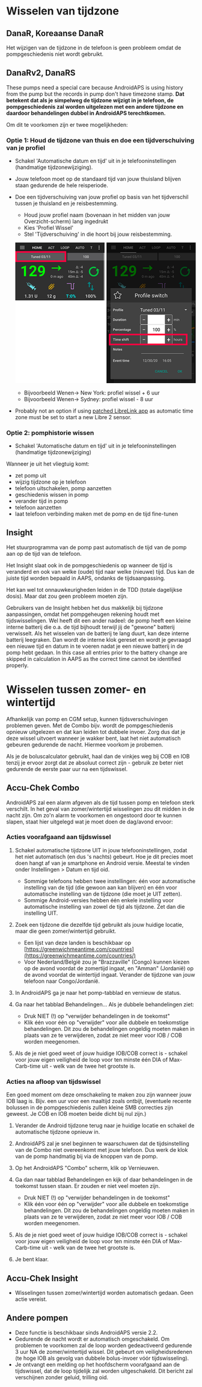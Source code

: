 # Wisselen van tijdzone

## DanaR, Koreaanse DanaR

Het wijzigen van de tijdzone in de telefoon is geen probleem omdat de pompgeschiedenis niet wordt gebruikt.

## DanaRv2, DanaRS

These pumps need a special care because AndroidAPS is using history from the pump but the records in pump don't have timezone stamp. **Dat betekent dat als je simpelweg de tijdzone wijzigt in je telefoon, de pompgeschiedenis zal worden uitgelezen met een andere tijdzone en daardoor behandelingen dubbel in AndroidAPS terechtkomen.**

Om dit te voorkomen zijn er twee mogelijkheden:

### Optie 1: Houd de tijdzone van thuis en doe een tijdverschuiving van je profiel

* Schakel 'Automatische datum en tijd' uit in je telefooninstellingen (handmatige tijdzonewijziging).
* Jouw telefoon moet op de standaard tijd van jouw thuisland blijven staan gedurende de hele reisperiode.
* Doe een tijdverschuiving van jouw profiel op basis van het tijdverschil tussen je thuisland en je reisbestemming.
   
   * Houd jouw profiel naam (bovenaan in het midden van jouw Overzicht-scherm) lang ingedrukt
   * Kies 'Profiel Wissel'
   * Stel 'Tijdverschuiving' in die hoort bij jouw reisbestemming.
   
   ![Profiel wissel met tijdverschuiving](../images/ProfileSwitchTimeShift2.png)
   
   * Bijvoorbeeld Wenen-> New York: profiel wissel + 6 uur
   * Bijvoorbeeld Wenen-> Sydney: profiel wissel - 8 uur
* Probably not an option if using [patched LibreLink app](../Hardware/Libre2.md#time-zone-travelling) as automatic time zone must be set to start a new Libre 2 sensor.

### Optie 2: pomphistorie wissen

* Schakel 'Automatische datum en tijd' uit in je telefooninstellingen (handmatige tijdzonewijziging)

Wanneer je uit het vliegtuig komt:

* zet pomp uit
* wijzig tijdzone op je telefoon
* telefoon uitschakelen, pomp aanzetten
* geschiedenis wissen in pomp
* verander tijd in pomp
* telefoon aanzetten
* laat telefoon verbinding maken met de pomp en de tijd fine-tunen

## Insight

Het stuurprogramma van de pomp past automatisch de tijd van de pomp aan op de tijd van de telefoon.

Het Insight slaat ook in de pompgeschiedenis op wanneer de tijd is veranderd en ook van welke (oude) tijd naar welke (nieuwe) tijd. Dus kan de juiste tijd worden bepaald in AAPS, ondanks de tijdsaanpassing.

Het kan wel tot onnauwkeurigheden leiden in de TDD (totale dagelijkse dosis). Maar dat zou geen probleem moeten zijn.

Gebruikers van de Insight hebben het dus makkelijk bij tijdzone aanpassingen, omdat het pompgeheugen rekening houdt met tijdswisselingen. Wel heeft dit een ander nadeel: de pomp heeft een kleine interne batterij die o.a. de tijd bijhoudt terwijl jij de "gewone" batterij verwisselt. Als het wisselen van de batterij te lang duurt, kan deze interne batterij leegraken. Dan wordt de interne klok gereset en wordt je gevraagd een nieuwe tijd en datum in te voeren nadat je een nieuwe batterij in de pomp hebt gedaan. In this case all entries prior to the battery change are skipped in calculation in AAPS as the correct time cannot be identified properly.

# Wisselen tussen zomer- en wintertijd

Afhankelijk van pomp en CGM setup, kunnen tijdsverschuivingen problemen geven. Met de Combo bijv. wordt de pompgeschiedenis opnieuw uitgelezen en dat kan leiden tot dubbele invoer. Zorg dus dat je deze wissel uitvoert wanneer je wakker bent, laat het niet automatisch gebeuren gedurende de nacht. Hiermee voorkom je probemen.

Als je de boluscalculator gebruikt, haal dan de vinkjes weg bij COB en IOB tenzij je ervoor zorgt dat ze absoluut correct zijn - gebruik ze beter niet gedurende de eerste paar uur na een tijdswissel.

## Accu-Chek Combo

AndroidAPS zal een alarm afgeven als de tijd tussen pomp en telefoon sterk verschilt. In het geval van zomer/wintertijd wisselingen zou dit midden in de nacht zijn. Om zo'n alarm te voorkomen en ongestoord door te kunnen slapen, staat hier uitgelegd wat je moet doen de dag/avond ervoor:

### Acties voorafgaand aan tijdswissel

1. Schakel automatische tijdzone UIT in jouw telefooninstellingen, zodat het niet automatisch (en dus 's nachts) gebeurt. Hoe je dit precies moet doen hangt af van je smartphone en Android versie. Meestal te vinden onder Instellingen > Datum en tijd oid.
   
   * Sommige telefoons hebben twee instellingen: één voor automatische instelling van de tijd (die gewoon aan kan blijven) en één voor automatische instelling van de tijdzone (die moet je UIT zetten).
   * Sommige Android-versies hebben één enkele instelling voor automatische instelling van zowel de tijd als tijdzone. Zet dan die instelling UIT.

2. Zoek een tijdzone die dezelfde tijd gebruikt als jouw huidige locatie, maar die geen zomer/wintertijd gebruikt.
   
   * Een lijst van deze landen is beschikbaar op [https://greenwichmeantime.com/countries](https://greenwichmeantime.com/countries/)
   * Voor Nederland/België zou je "Brazzaville" (Congo) kunnen kiezen op de avond voordat de zomertijd ingaat, en "Amman" (Jordanië) op de avond voordat de wintertijd ingaat. Verander de tijdzone van jouw telefoon naar Congo/Jordanië.

3. In AndroidAPS ga je naar het pomp-tabblad en vernieuw de status.

4. Ga naar het tabblad Behandelingen... Als je dubbele behandelingen ziet:
   
   * Druk NIET (!) op "verwijder behandelingen in de toekomst"
   * Klik één voor één op "verwijder" voor alle dubbele en toekomstige behandelingen. Dit zou de behandelingen ongeldig moeten maken in plaats van ze te verwijderen, zodat ze niet meer voor IOB / COB worden meegenomen.

5. Als de je niet goed weet of jouw huidige IOB/COB correct is - schakel voor jouw eigen veiligheid de loop voor ten minste één DIA of Max-Carb-time uit - welk van de twee het grootste is.

### Acties na afloop van tijdswissel

Een goed moment om deze omschakeling te maken zou zijn wanneer jouw IOB laag is. Bijv. een uur voor een maaltijd zoals ontbijt, (eventuele recente bolussen in de pompgeschiedenis zullen kleine SMB correcties zijn geweest. Je COB en IOB moeten beide dicht bij nul zijn.)

1. Verander de Android tijdzone terug naar je huidige locatie en schakel de automatische tijdzone opnieuw in.
2. AndroidAPS zal je snel beginnen te waarschuwen dat de tijdsinstelling van de Combo niet overeenkomt met jouw telefoon. Dus werk de klok van de pomp handmatig bij via de knoppen van de pomp.
3. Op het AndroidAPS "Combo" scherm, klik op Vernieuwen.
4. Ga dan naar tabblad Behandelingen en kijk of daar behandelingen in de toekomst tussen staan. Er zouden er niet veel moeten zijn.
   
   * Druk NIET (!) op "verwijder behandelingen in de toekomst"
   * Klik één voor één op "verwijder" voor alle dubbele en toekomstige behandelingen. Dit zou de behandelingen ongeldig moeten maken in plaats van ze te verwijderen, zodat ze niet meer voor IOB / COB worden meegenomen.

5. Als de je niet goed weet of jouw huidige IOB/COB correct is - schakel voor jouw eigen veiligheid de loop voor ten minste één DIA of Max-Carb-time uit - welk van de twee het grootste is.

6. Je bent klaar.

## Accu-Chek Insight

* Wisselingen tussen zomer/wintertijd worden automatisch gedaan. Geen actie vereist.

## Andere pompen

* Deze functie is beschikbaar sinds AndroidAPS versie 2.2.
* Gedurende de nacht wordt er automatisch omgeschakeld. Om problemen te voorkomen zal de loop worden gedeactiveerd gedurende 3 uur NA de zomer/wintertijd wissel. Dit gebeurt om veiligheidsredenen (te hoge IOB als gevolg van dubbele bolus-invoer vóór tijdswisseling).
* Je ontvangt een melding op het hoofdscherm voorafgaand aan de tijdswissel, dat de loop tijdelijk zal worden uitgeschakeld. Dit bericht zal verschijnen zonder geluid, trilling oid.